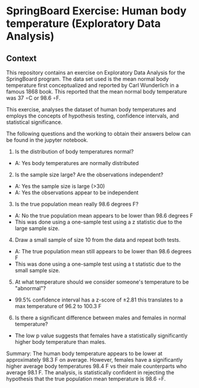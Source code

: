 # SpringBoard Exercise: Human body temperature (Exploratory Data Analysis)

## Context
This repository contains an exercise on Exploratory Data Analysis for the SpringBoard program. The data set used is the mean normal body temperature first conceptualized and reported by Carl Wunderlich in a famous 1868 book. This reported that the mean normal body temperature was 37 ∘C or 98.6 ∘F.

This exercise, analyses the dataset of human body temperatures and employs the concepts of hypothesis testing, confidence intervals, and statistical significance.

The following questions and the working to obtain their answers below can be found in the jupyter notebook.

1. Is the distribution of body temperatures normal?
  - A: Yes body temperatures are normally distributed

2. Is the sample size large? Are the observations independent?
  - A: Yes the sample size is large (>30)
  - A: Yes the observations appear to be independent

3. Is the true population mean really 98.6 degrees F?
  - A: No the true population mean appears to be lower than 98.6 degrees F
  - This was done using a one-sample test using a z  statistic due to the large sample size.

4. Draw a small sample of size 10 from the data and repeat both tests.
  - A: The true population mean still appears to be lower than 98.6 degrees F
  - This was done using a one-sample test using a t  statistic due to the small sample size.

5. At what temperature should we consider someone's temperature to be "abnormal"?
  - 99.5% confidence interval has a z-score of ±2.81 this translates to a max temperature of  96.2  to  100.3 F

6. Is there a significant difference between males and females in normal temperature?
  - The low p value suggests that females have a statistically significantly higher body temperature than males.

Summary: The human body temperature appears to be lower at approximately 98.3 F on average. However, females have a significantly higher average body temperatures 98.4 F vs their male counterparts who average 98.1 F. The analysis, is statistically confident in rejecting the hypothesis that the true population mean temperature is 98.6 ∘F.
